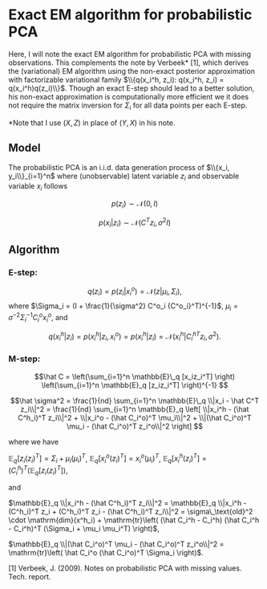 # Exact EM algorithm for probabilistic PCA


Here, I will note the exact EM algorithm for probabilistic PCA with missing observations. This complements the note by Verbeek* [1], which derives the (variational) EM algorithm using the non-exact posterior approximation with factorizable variational family $\\{q(x_i^h, z_i): q(x_i^h, z_i) = q(x_i^h)q(z_i)\\}$. Though an exact E-step should lead to a better solution, his non-exact approximation is computationally more efficient we it does not require the matrix inversion for $\Sigma_i$ for all data points per each E-step.

*Note that I use $(X, Z)$ in place of $(Y, X)$ in his note.


## Model

The probabilistic PCA is an i.i.d. data generation process of $\\{x_i, y_i\\}_{i=1}^n$ where (unobservable) latent variable $z_i$ and observable variable $x_i$ follows

$$p(z_i) \sim \mathcal{N}(0, I)$$

$$p(x_i|z_i) \sim \mathcal{N}(C^T z_i, \sigma^2 I)$$


## Algorithm

### E-step:

$$q(z_i) = p(z_i|x^o_i) = \mathcal{N}(z| \mu_i, \Sigma_i),$$
where
$\Sigma_i = (I + \frac{1}{\sigma^2} C^o_i {C^o_i}^T)^{-1}$,
$\mu_i = \sigma^{-2} \Sigma_i^{-1}C_i^o x^o_i$,
and

$$q(x^h_i|z_i) = p(x^h_i|z_i, x^o_i) = p(x^h_i| z_i) = \mathcal{N}(x^h_i|{C^h_i}^T z_i, \sigma^2).$$

### M-step:

$$\hat C = 
\left(\sum_{i=1}^n \mathbb{E}\_q [x_iz_i^T] \right) 
\left(\sum_{i=1}^n \mathbb{E}_q [z_iz_i^T] \right)^{-1}
$$

$$\hat \sigma^2
= \frac{1}{nd} \sum_{i=1}^n \mathbb{E}\_q \\|x_i - \hat C^T z_i\\|^2 
= \frac{1}{nd} \sum_{i=1}^n \mathbb{E}_q \left[
    \\|x_i^h - (\hat C^h_i)^T z_i\\|^2
    + \\|x_i^o - (\hat C_i^o)^T \mu_i\\|^2
    + \\|(\hat C_i^o)^T \mu_i - (\hat C_i^o)^T z_i^o\\|^2
\right]
$$

where we have

$\mathbb{E}_q[z_i(z_i)^T] = \Sigma_i + \mu_i(\mu_i)^T$, 
$\mathbb{E}_q[x_i^o (z_i)^T] = x_i^o(\mu_i)^T$,
$\mathbb{E}_q[x_i^h (z_i)^T] = (C^h_i)^T\left(\mathbb{E}_q[z_i(z_i)^T]\right)$,

and 

$\mathbb{E}_q \\|x_i^h - (\hat C^h_i)^T z_i\\|^2 =  \mathbb{E}_q \\|x_i^h - (C^h_i)^T z_i + (C^h_i)^T z_i - (\hat C^h_i)^T z_i\\|^2 = \sigma\_\text{old}^2 \cdot \mathrm{dim}(x^h_i) + \mathrm{tr}\left( (\hat C_i^h - C_i^h) (\hat C_i^h - C_i^h)^T (\Sigma_i + \mu_i \mu_i^T) \right)$, 

$\mathbb{E}_q \\|(\hat C_i^o)^T \mu_i - (\hat C_i^o)^T z_i^o\\|^2 
= \mathrm{tr}\left( \hat C_i^o (\hat C_i^o)^T \Sigma_i \right)$.


[1] Verbeek, J. (2009). Notes on probabilistic PCA with missing values. Tech. report.
